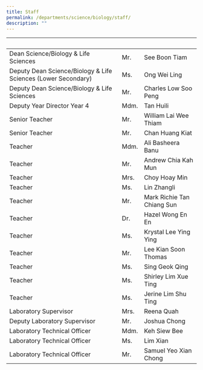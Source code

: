 ```yaml
---
title: Staff
permalink: /departments/science/biology/staff/
description: ""
---
```

<table>
<thead>
<tr>
<th>&nbsp;</th>
<th>&nbsp;</th>
<th>&nbsp;</th>
</tr>
</thead>
<tbody>
<tr>
<td>Dean Science/Biology &amp; Life Sciences</td>
<td>Mr.</td>
<td>See Boon Tiam</td>
</tr>
<tr>
<td>Deputy Dean Science/Biology &amp; Life Sciences (Lower Secondary)</td>
<td>Ms.</td>
<td>Ong Wei Ling</td>
</tr>
<tr>
<td>Deputy Dean Science/Biology &amp; Life Sciences</td>
<td>Mr.</td>
<td>Charles Low Soo Peng</td>
</tr>
<tr>
<td>Deputy Year Director Year 4</td>
<td>Mdm.</td>
<td>Tan Huili</td>
</tr>
<tr>
<td>Senior Teacher</td>
<td>Mr.</td>
<td>William Lai Wee Thiam</td>
</tr>
<tr>
<td>Senior Teacher</td>
<td>Mr.</td>
<td>Chan Huang Kiat</td>
</tr>
<tr>
<td>Teacher</td>
<td>Mdm.</td>
<td>Ali Basheera Banu</td>
</tr>
<tr>
<td>Teacher</td>
<td>Mr.</td>
<td>Andrew Chia Kah Mun</td>
</tr>
<tr>
<td>Teacher</td>
<td>Mrs.</td>
<td>Choy Hoay Min</td>
</tr>
<tr>
<td>Teacher</td>
<td>Ms.</td>
<td>Lin Zhangli</td>
</tr>
<tr>
<td>Teacher</td>
<td>Mr.</td>
<td>Mark Richie Tan Chiang Sun</td>
</tr>
<tr>
<td>Teacher</td>
<td>Dr.</td>
<td>Hazel Wong En En</td>
</tr>
<tr>
<td>Teacher</td>
<td>Ms.</td>
<td>Krystal Lee Ying Ying</td>
</tr>
<tr>
<td>Teacher</td>
<td>Mr.</td>
<td>Lee Kian Soon Thomas</td>
</tr>
<tr>
<td>Teacher</td>
<td>Ms.</td>
<td>Sing Geok Qing</td>
</tr>
<tr>
<td>Teacher</td>
<td>Ms.</td>
<td>Shirley Lim Xue Ting</td>
</tr>
<tr>
<td>Teacher</td>
<td>Ms.</td>
<td>Jerine Lim Shu Ting</td>
</tr>
<tr>
<td>Laboratory Supervisor</td>
<td>Mrs.</td>
<td>Reena Quah</td>
</tr>
<tr>
<td>Deputy Laboratory Supervisor</td>
<td>Mr.</td>
<td>Joshua Chong</td>
</tr>
<tr>
<td>Laboratory Technical Officer</td>
<td>Mdm.</td>
<td>Keh Siew Bee</td>
</tr>
<tr>
<td>Laboratory Technical Officer</td>
<td>Ms.</td>
<td>Lim Xian</td>
</tr>
<tr>
<td>Laboratory Technical Officer</td>
<td>Mr.</td>
<td>Samuel Yeo Xian Chong</td>
</tr>
</tbody>
</table>
<p>&nbsp;</p>